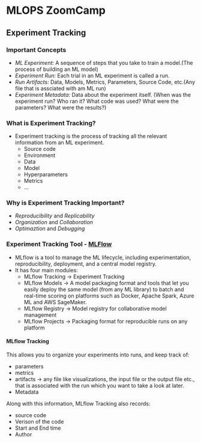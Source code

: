 # MLOPS ZoomCamp

## Experiment Tracking

### Important Concepts

- *ML Experiment:* A sequence of steps that you take to train a model.(The process of building an ML model)
- *Experiment Run:* Each trial in an ML experiment is called a run.
- *Run Artifacts:* Data, Models, Metrics, Parameters, Source Code, etc.(Any file that is assciated with am ML run)
- *Experiment Metadata:* Data about the experiment itself. (When was the experiment run? Who ran it? What code was used? What were the parameters? What were the results?)

### What is Experiment Tracking?

- Experiment tracking is the process of tracking all the relevant information from an ML experiment.
  - Source code
  - Environment
  - Data
  - Model
  - Hyperparameters
  - Metrics
  - ...
  
### Why is Experiment Tracking Important?

- *Reproducibility* and *Replicability*
- *Organization* and *Collaboration*
- *Optimaztion* and *Debugging*

### Experiment Tracking Tool - [MLFlow](https://mlflow.org/)

- MLflow is a tool to manage the ML lifecycle, including experimentation, reproducibility, deployment, and a central model registry.
- It has four main modules:
  - MLflow Tracking -> Experiment Tracking
  - MLflow Models -> A model packaging format and tools that let you easily deploy the same model (from any ML library) to batch and real-time scoring on platforms such as Docker, Apache Spark, Azure ML and AWS SageMaker.
  - MLflow Registry -> Model registry for collaborative model management
  - MLflow Projects -> Packaging format for reproducible runs on any platform
  
#### MLflow Tracking

This allows you to organize your experiments into runs, and keep track of:

- parameters
- metrics
- artifacts -> any file like visualizations, the input file or the output file etc., that is associated with the run which you want to take a look at later.
- Metadata

Along with this information, MLflow Tracking also records:

- source code
- Verison of the code
- Start and End time
- Author

